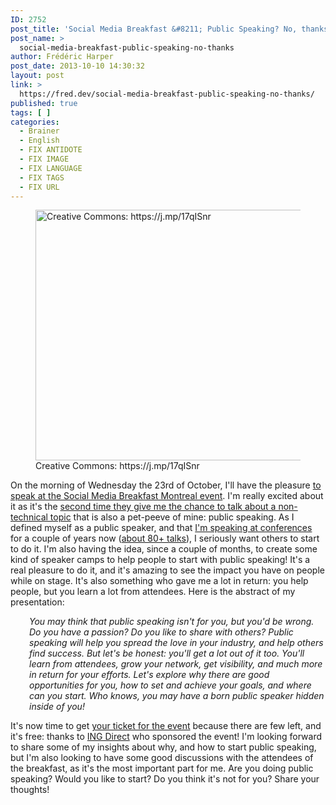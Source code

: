 ```yaml
---
ID: 2752
post_title: 'Social Media Breakfast &#8211; Public Speaking? No, thanks!'
post_name: >
  social-media-breakfast-public-speaking-no-thanks
author: Frédéric Harper
post_date: 2013-10-10 14:30:32
layout: post
link: >
  https://fred.dev/social-media-breakfast-public-speaking-no-thanks/
published: true
tags: [ ]
categories:
  - Brainer
  - English
  - FIX ANTIDOTE
  - FIX IMAGE
  - FIX LANGUAGE
  - FIX TAGS
  - FIX URL
---
```

<figure><img alt="Creative Commons: https://j.mp/17qISnr" src="http://fred.dev/wp-content/uploads/2013/10/mic.jpg" width="600" height="401"/><figcaption> Creative Commons: https://j.mp/17qISnr</figcaption></figure><p>On the morning of Wednesday the 23rd of October, I'll have the pleasure <a href="https://www.smbmtl.com/smbmtl-17-fred-harper/" target="_blank" rel="noopener noreferrer">to speak at the Social Media Breakfast Montreal event</a>. I'm really excited about it as it's the <a title="Social Media Breakfast Montreal and the personal branding" href="https://fred.dev/social-media-breakfast-montreal-and-the-personal-branding/">second time they give me the chance to talk about a non-technical topic</a> that is also a pet-peeve of mine: public speaking. As I defined myself as a public speaker, and that <a href="http://fred.dev/speaking/">I'm speaking at conferences</a> for a couple of years now (<a href="https://www.slideshare.net/fredericharper" target="_blank" rel="noopener noreferrer">about 80+ talks</a>), I seriously want others to start to do it. I'm also having the idea, since a couple of months, to create some kind of speaker camps to help people to start with public speaking! It's a real pleasure to do it, and it's amazing to see the impact you have on people while on stage. It's also something who gave me a lot in return: you help people, but you learn a lot from attendees. Here is the abstract of my presentation:</p><p style="padding-left:30px"><em>You may think that public speaking isn't for you, but you'd be wrong. Do you have a passion? Do you like to share with others? Public speaking will help you spread the love in your industry, and help others find success. But let's be honest: you'll get a lot out of it too. You'll learn from attendees, grow your network, get visibility, and much more in return for your efforts. Let's explore why there are good opportunities for you, how to set and achieve your goals, and where can you start. Who knows, you may have a born public speaker hidden inside of you!</em></p><p>It's now time to get <a href="https://smbmtl17.eventbrite.com/" target="_blank" rel="noopener noreferrer">your ticket for the event</a> because there are few left, and it's free: thanks to <a href="https://www.ingdirect.ca/en/aboutus/contactus/cafes/montreal/index.html" target="_blank" rel="noopener noreferrer">ING Direct</a> who sponsored the event! I'm looking forward to share some of my insights about why, and how to start public speaking, but I'm also looking to have some good discussions with the attendees of the breakfast, as it's the most important part for me. Are you doing public speaking? Would you like to start? Do you think it's not for you? Share your thoughts!</p> 